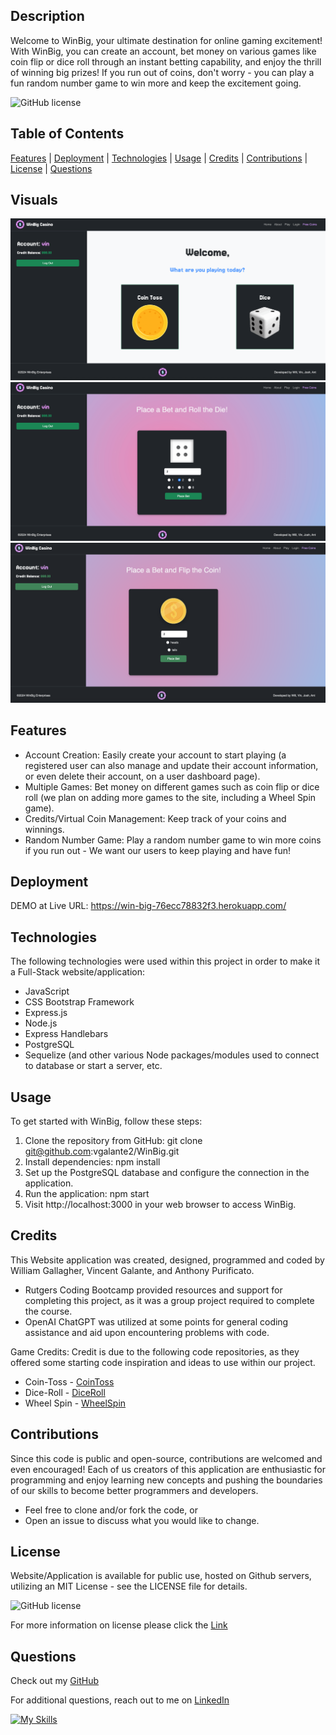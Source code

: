 ## Description
Welcome to WinBig, your ultimate destination for online gaming excitement! With WinBig, you can create an account, bet money on various games like coin flip or dice roll through an instant betting capability, and enjoy the thrill of winning big prizes! If you run out of coins, don't worry - you can play a fun random number game to win more and keep the excitement going.

![GitHub license](https://img.shields.io/badge/License-MIT-brightgreen.svg)

## Table of Contents
[Features](#features) | [Deployment](#deployment) | [Technologies](#technologies) | [Usage](#usage) | [Credits](#credits) | [Contributions](#contributions) | [License](#license) | [Questions](#questions)

## Visuals
<img src="./public/assets/images/site2.png" >
<img src="./public/assets/images/site1.png" >
<img src="./public/assets/images/site3.png" >


## Features
- Account Creation: Easily create your account to start playing (a registered user can also manage and update their account information, or even delete their account, on a user dashboard page).
- Multiple Games: Bet money on different games such as coin flip or dice roll (we plan on adding more games to the site, including a Wheel Spin game).
- Credits/Virtual Coin Management: Keep track of your coins and winnings.
- Random Number Game: Play a random number game to win more coins if you run out - We want our users to keep playing and have fun!


## Deployment
DEMO at Live URL: https://win-big-76ecc78832f3.herokuapp.com/


## Technologies
The following technologies were used within this project in order to make it a Full-Stack website/application:
- JavaScript
- CSS Bootstrap Framework
- Express.js
- Node.js
- Express Handlebars
- PostgreSQL
- Sequelize (and other various Node packages/modules used to connect to database or start a server, etc.


## Usage
To get started with WinBig, follow these steps:
1. Clone the repository from GitHub: git clone git@github.com:vgalante2/WinBig.git
2. Install dependencies: npm install
3. Set up the PostgreSQL database and configure the connection in the application.
4. Run the application: npm start
5. Visit http://localhost:3000 in your web browser to access WinBig.

## Credits
This Website application was created, designed, programmed and coded by William Gallagher, Vincent Galante, and Anthony Purificato.
- Rutgers Coding Bootcamp provided resources and support for completing this project, as it was a group project required to complete the course.
- OpenAI ChatGPT was utilized at some points for general coding assistance and aid upon encountering problems with code.

Game Credits:
Credit is due to the following code repositories, as they offered some starting code inspiration and ideas to use within our project. 
- Coin-Toss - [CoinToss]((https://www.geeksforgeeks.org/create-a-coin-toss-using-html-css-javascript/))
- Dice-Roll - [DiceRoll]((https://github.com/ryancperry))
- Wheel Spin - [WheelSpin]((https://codepen.io/GhostCode99/pen/BaQePwW))

## Contributions
Since this code is public and open-source, contributions are welcomed and even encouraged! Each of us creators of this application are enthusiastic for programming and enjoy learning new concepts and pushing the boundaries of our skills to become better programmers and developers.
- Feel free to clone and/or fork the code, or
- Open an issue to discuss what you would like to change.

## License
Website/Application is available for public use, hosted on Github servers, utilizing an MIT License - see the LICENSE file for details.

![GitHub license](https://img.shields.io/badge/License-MIT-brightgreen.svg)
  
For more information on license please click the [Link](https://opensource.org/licenses/MIT)

## Questions
Check out my [GitHub](https://github.com/apurificato)
  
For additional questions, reach out to me on [LinkedIn](https://www.linkedin.com/in/apurificato/)

[![My Skills](https://skillicons.dev/icons?i=linkedin)](https://www.linkedin.com/in/apurificato/)
